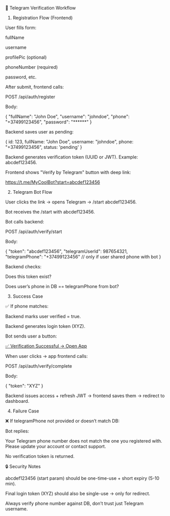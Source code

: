 📱 Telegram Verification Workflow
1. Registration Flow (Frontend)

User fills form:

fullName

username

profilePic (optional)

phoneNumber (required)

password, etc.

After submit, frontend calls:

POST /api/auth/register


Body:

{
  "fullName": "John Doe",
  "username": "johndoe",
  "phone": "+37499123456",
  "password": "******"
}


Backend saves user as pending:

{
  id: 123,
  fullName: "John Doe",
  username: "johndoe",
  phone: "+37499123456",
  status: 'pending'
}


Backend generates verification token (UUID or JWT).
Example: abcdef123456.

Frontend shows "Verify by Telegram" button with deep link:

https://t.me/MyCoolBot?start=abcdef123456

2. Telegram Bot Flow

User clicks the link → opens Telegram → /start abcdef123456.

Bot receives the /start with abcdef123456.

Bot calls backend:

POST /api/auth/verify/start


Body:

{
  "token": "abcdef123456",
  "telegramUserId": 987654321,
  "telegramPhone": "+37499123456"  // only if user shared phone with bot
}


Backend checks:

Does this token exist?

Does user’s phone in DB == telegramPhone from bot?

3. Success Case

✅ If phone matches:

Backend marks user verified = true.

Backend generates login token (XYZ).

Bot sends user a button:

[✅ Verification Successful → Open App](https://yourapp.com/verified?token=XYZ)


When user clicks → app frontend calls:

POST /api/auth/verify/complete


Body:

{
  "token": "XYZ"
}


Backend issues access + refresh JWT → frontend saves them → redirect to dashboard.

4. Failure Case

❌ If telegramPhone not provided or doesn’t match DB:

Bot replies:

Your Telegram phone number does not match the one you registered with.
Please update your account or contact support.


No verification token is returned.

🔒 Security Notes

abcdef123456 (start param) should be one-time-use + short expiry (5-10 min).

Final login token (XYZ) should also be single-use → only for redirect.

Always verify phone number against DB, don’t trust just Telegram username.
